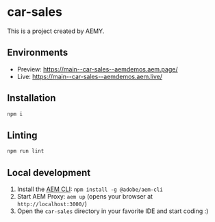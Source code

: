 # car-sales

This is a project created by AEMY.

## Environments

- Preview: https://main--car-sales--aemdemos.aem.page/
- Live: https://main--car-sales--aemdemos.aem.live/

## Installation

```sh
npm i
```

## Linting

```sh
npm run lint
```

## Local development

1. Install the [AEM CLI](https://github.com/adobe/helix-cli): `npm install -g @adobe/aem-cli`
1. Start AEM Proxy: `aem up` (opens your browser at `http://localhost:3000/`)
1. Open the `car-sales` directory in your favorite IDE and start coding :)